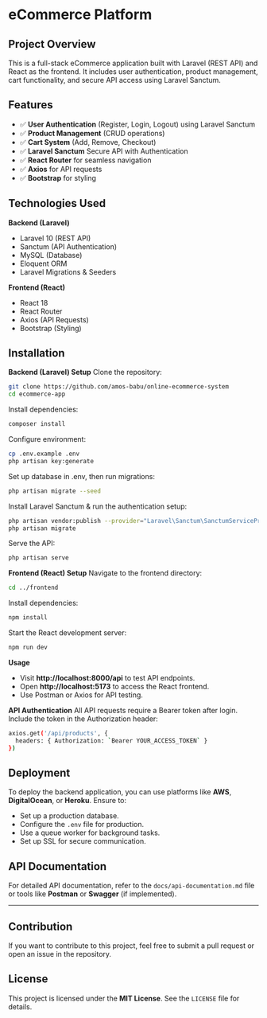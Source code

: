 # eCommerce Platform

## Project Overview
This is a full-stack eCommerce application built with Laravel (REST API) and React as the frontend. It includes user authentication, product management, cart functionality, and secure API access using Laravel Sanctum.

## Features
- ✅ **User Authentication** (Register, Login, Logout) using Laravel Sanctum
- ✅ **Product Management** (CRUD operations)
- ✅ **Cart System** (Add, Remove, Checkout)
- ✅ **Laravel Sanctum** Secure API with Authentication
- ✅ **React Router** for seamless navigation
- ✅ **Axios** for API requests
- ✅ **Bootstrap** for styling

## Technologies Used
**Backend (Laravel)**

- Laravel 10 (REST API)
- Sanctum (API Authentication)
- MySQL (Database)
- Eloquent ORM
- Laravel Migrations & Seeders

**Frontend (React)**

- React 18
- React Router
- Axios (API Requests)
- Bootstrap (Styling)

## Installation
**Backend (Laravel) Setup**
Clone the repository:

```bash
git clone https://github.com/amos-babu/online-ecommerce-system
cd ecommerce-app
```
Install dependencies:

```bash
composer install
```
Configure environment:

```bash
cp .env.example .env
php artisan key:generate
```
Set up database in .env, then run migrations:

```bash
php artisan migrate --seed
```
Install Laravel Sanctum & run the authentication setup:

```bash
php artisan vendor:publish --provider="Laravel\Sanctum\SanctumServiceProvider"
php artisan migrate
```
Serve the API:

```bash
php artisan serve
```
**Frontend (React) Setup**
Navigate to the frontend directory:

```bash
cd ../frontend
```
Install dependencies:

```bash
npm install
```
Start the React development server:

```bash
npm run dev
```

**Usage**

- Visit **http://localhost:8000/api** to test API endpoints.
- Open **http://localhost:5173** to access the React frontend.
- Use Postman or Axios for API testing.
  
**API Authentication**
All API requests require a Bearer token after login.
Include the token in the Authorization header:
```bash
axios.get('/api/products', {
  headers: { Authorization: `Bearer YOUR_ACCESS_TOKEN` }
})
```

## Deployment
To deploy the backend application, you can use platforms like **AWS**, **DigitalOcean**, or **Heroku**. Ensure to:
- Set up a production database.
- Configure the `.env` file for production.
- Use a queue worker for background tasks.
- Set up SSL for secure communication.

## API Documentation
For detailed API documentation, refer to the `docs/api-documentation.md` file or tools like **Postman** or **Swagger** (if implemented).

---

## Contribution
If you want to contribute to this project, feel free to submit a pull request or open an issue in the repository.

## License
This project is licensed under the **MIT License**. See the `LICENSE` file for details.
